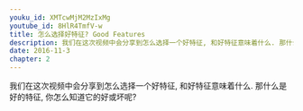 ```yaml
---
youku_id: XMTcwMjM2MzIxMg
youtube_id: 8HlR4TmfV-w
title: 怎么选择好特征? Good Features
description: 我们在这次视频中会分享到怎么选择一个好特征, 和好特征意味着什么. 那什么是好的特征, 你怎么知道它的好或坏呢?
date: 2016-11-3
chapter: 2
---
```


我们在这次视频中会分享到怎么选择一个好特征, 和好特征意味着什么. 
那什么是好的特征, 你怎么知道它的好或坏呢?

